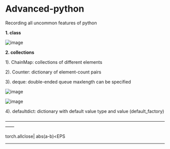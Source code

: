 # Advanced-python
Recording all uncommon features of python

**1. class**
   
![image](https://github.com/ChunZhuo/Advanced-python/assets/118121876/ccf4ee0b-2a81-4ae3-b384-767809c333f4)

**2. collections**
   
   1). ChainMap: collections of different elements
   
   2). Counter: dictionary of element-count pairs
   
   3). deque: double-ended queue maxlength can be specified
   
   ![image](https://github.com/ChunZhuo/Advanced-python/assets/118121876/5563d0be-58e3-4af0-aa80-884792e5008b)


   ![image](https://github.com/ChunZhuo/Advanced-python/assets/118121876/cd834260-9c59-4914-90b4-34f7d2d7e6a2)

   4). defaultdict: dictionary with default value type and value  (default_factory)

——————————————————————————————————————

torch.allclose| abs(a-b)<EPS

______________________________________



